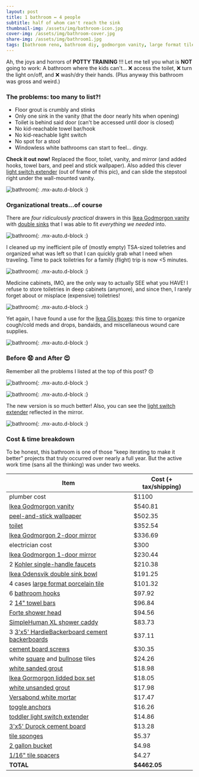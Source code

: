 ```yaml
---
layout: post
title: 1 bathroom ↔ 4 people
subtitle: half of whom can't reach the sink
thumbnail-img: /assets/img/bathroom-icon.jpg
cover-img: /assets/img/bathroom-cover.jpg
share-img: /assets/img/bathroom1.jpg
tags: [bathroom reno, bathroom diy, godmorgon vanity, large format tiles, peel and stick wallpaper]
---
```


Ah, the joys and horrors of **POTTY TRAINING** !!! Let me tell you what is **NOT** going to work: 
A bathroom where the kids can't... :x: access the toilet, :x: turn the light on/off, and :x: wash/dry their hands. 
(Plus anyway this bathroom was gross and weird.)

### The problems: too many to list?!
* Floor grout is crumbly and stinks
* Only one sink in the vanity (that the door nearly hits when opening)
* Toilet is behind said door (can't be accessed until door is closed)
* No kid-reachable towel bar/hook
* No kid-reachable light switch
* No spot for a stool
* Windowless white bathrooms can start to feel... dingy.

**Check it out now!** Replaced the floor, toilet, vanity, and mirror (and added hooks, towel bars, and peel and stick wallpaper).
Also added this clever [light switch extender](https://www.amazon.com/gp/product/B01HKJY5Z4) (out of frame of this pic), and 
can slide the stepstool right under the wall-mounted vanity.

![bathroom](../assets/img/bathroom1.jpg){: .mx-auto.d-block :}

### Organizational treats...of course

There are *four ridiculously practical* drawers in this 
[Ikea Godmorgon vanity](https://www.ikea.com/us/en/p/godmorgon-bathroom-vanity-with-4-drawers-high-gloss-white-30344096/) 
with [double sinks](https://www.ikea.com/us/en/p/odensvik-double-bowl-sink-80148328/) that I was able to fit *everything we needed* into.

![bathroom](../assets/img/bathroom2.jpg){: .mx-auto.d-block :}

I cleaned up my inefficient pile of (mostly empty) TSA-sized toiletries
and organized what was left so that I can quickly grab what I need when traveling. Time to pack toiletries for a family (flight) trip is now <5 minutes.

![bathroom](../assets/img/bathroom3.jpg){: .mx-auto.d-block :}

Medicine cabinets, IMO, are the only way to actually SEE what you HAVE! I refuse to store toiletries in deep cabinets (anymore), and since then, I rarely forget about or misplace (expensive) toiletries!

![bathroom](../assets/img/bathroom4.jpg){: .mx-auto.d-block :}

Yet again, I have found a use for the [Ikea Glis boxes](https://www.ikea.com/us/en/p/glis-box-with-lid-clear-40466148/): this time to organize cough/cold meds and drops, bandaids, and miscellaneous
wound care supplies.

![bathroom](../assets/img/bathroom5.jpg){: .mx-auto.d-block :}

### Before :anguished: and After :heart_eyes:

Remember all the problems I listed at the top of this post? :disappointed:

![bathroom](../assets/img/bathroom6.jpg){: .mx-auto.d-block :}

![bathroom](../assets/img/bathroom7.jpg){: .mx-auto.d-block :}

The new version is so much better! Also, you can see the [light switch extender](https://www.amazon.com/gp/product/B01HKJY5Z4) reflected in the mirror.

![bathroom](../assets/img/bathroom8.jpg){: .mx-auto.d-block :}

### Cost & time breakdown

To be honest, this bathroom is one of those "keep iterating to make it better" projects that truly occurred over nearly a full
year. But the active work time (sans all the thinking) was under two weeks. 

| Item | Cost (+ tax/shipping) | 
| --- | --- | 
| plumber cost | $1100 |
| [Ikea Godmorgon vanity](https://www.ikea.com/us/en/p/godmorgon-bathroom-vanity-with-4-drawers-high-gloss-white-30344096/) | $540.81 |
| [peel-and-stick wallpaper](https://www.spoonflower.com/en/wallpaper/10321351-water-blue-silver-by-ceciliamok) | $502.35 |
| [toilet](https://www.homedepot.com/p/Gerber-Avalanche-Two-Piece-1-28-GPF-Single-Flush-Elongated-ADA-Toilet-in-White-with-Slow-Close-Seat-GWS31818S/326990887) | $352.54 |
| [Ikea Godmorgon 2-door mirror](https://www.ikea.com/us/en/p/godmorgon-mirror-cabinet-with-2-doors-mirror-glass-10304355/) | $336.69 |
| electrician cost | $300 |
| [Ikea Godmorgon 1-door mirror](https://www.amazon.ca/IKEA-Godmorgon-Mirror-Cabinet-102-302-27/dp/B07N1X3J65) | $230.44 |
| 2 [Kohler single-handle faucets](https://www.homedepot.com/p/KOHLER-Sundae-Single-Handle-Single-Hole-Bathroom-Faucet-in-Polished-Chrome-K-R28795-4D-CP/318241313) | $210.38 |
| [Ikea Odensvik double sink bowl](https://www.ikea.com/us/en/p/odensvik-double-bowl-sink-00148327/) | $191.25 |
| 4 cases [large format porcelain tile](https://www.homedepot.com/p/MSI-Alexandra-White-12-in-x-24-in-Matte-Porcelain-Marble-Look-Floor-and-Wall-Tile-16-sq-ft-Case-NHDALEX12X24/316823076) | $101.32 |
| 6 [bathroom hooks](https://www.amazon.com/gp/product/B008K4O52M) | $97.92 |
| 2 [14" towel bars](https://www.homedepot.com/p/Nameeks-General-Hotel-14-2-in-Wall-Mounted-Towel-Bar-in-Chrome-Nameeks-NCB09/306181637) | $96.84 |
| [Forte shower head](https://www.homedepot.com/p/KOHLER-Forte-3-Spray-5-5-in-Single-Wall-Mount-Fixed-Shower-Head-in-Polished-Chrome-K-22169-CP/309495615) | $94.56 |
| [SimpleHuman XL shower caddy](https://www.amazon.com/gp/product/B07258JL82/ref=ppx_yo_dt_b_asin_title_o00_s00) | $83.73 |
| 3 [3'x5' HardieBackerboard cement backerboards](https://www.homedepot.com/p/James-Hardie-HardieBacker-0-42-in-x-3-ft-x-5-ft-Cement-Backerboard-220023/100170507) | $37.11 |
| [cement board screws](https://www.homedepot.com/p/Rock-On-9-x-1-1-4-in-Serrated-Flat-Head-Star-Drive-Cement-Board-Screws-185-Pack-23301/300662298) | $30.35 |
| white [square](https://www.homedepot.com/p/Daltile-Restore-Bright-White-4-1-4-in-x-4-1-4-in-Ceramic-Wall-Tile-12-5-sq-ft-Case-RE1544HD1P4/302603803) and [bullnose](https://www.homedepot.com/p/Daltile-Restore-Bright-White-2-in-x-6-in-Glazed-Ceramic-Mudd-Bullnose-Trim-Tile-0-1-sq-ft-each-RE15A4200CC1P2/302603039) tiles | $24.26 |
| [white sanded grout](https://www.homedepot.com/p/Custom-Building-Products-Polyblend-Plus-381-Bright-White-25-lb-Sanded-Grout-PBPG38125/313291666) | $18.98 |
| [Ikea Gormorgon lidded box set](https://www.ikea.com/us/en/p/godmorgon-box-with-lid-set-of-5-smoked-50400270/) | $18.05 |
| [white unsanded grout](https://www.homedepot.com/p/Custom-Building-Products-Polyblend-Plus-381-Bright-White-10-lb-Unsanded-Grout-PBPG38110/313296538) | $17.98 |
| [Versabond white mortar](https://www.homedepot.com/p/Custom-Building-Products-VersaBond-LFT-50-lb-White-Fast-Setting-Medium-Bed-Mortar-for-Large-Format-Tile-and-Stone-VBLFTMW50/205789804) | $17.47 |
| [toggle anchors](https://www.homedepot.com/p/Hillman-1-4-in-Pull-Toggle-12-Pack-377612/314448112) | $16.26 |
| [toddler light switch extender](https://www.amazon.com/gp/product/B01HKJY5Z4/) | $14.86 |
| [3'x5' Durock cement board](https://www.homedepot.com/p/USG-Durock-Brand-1-4-in-x-3-ft-x-5-ft-Cement-Board-with-EdgeGuard-170215/304218901) | $13.28 |
| [tile sponges](https://www.homedepot.com/p/QEP-7-1-2-in-x-5-1-2-in-Extra-Large-Grouting-Cleaning-and-Washing-Sponge-70005QP/100173109) | $5.37 |
| [2 gallon bucket](https://www.homedepot.com/p/The-Home-Depot-2-gal-Homer-Bucket-RG502HD/316355946) | $4.98 |
| [1/16" tile spacers](https://www.homedepot.com/p/QEP-1-16-in-Hard-Tile-Spacers-for-Traditional-or-LeaveIn-Installation-300-pack-10330-20/310863736) | $4.27 |
| **TOTAL** | **$4462.05** |